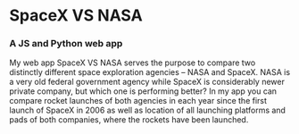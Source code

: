 # SpaceX VS NASA
### A JS and Python web app
My web app SpaceX VS NASA serves the purpose to compare two distinctly different space exploration agencies – NASA and SpaceX. 
NASA is a very old federal government agency while SpaceX is considerably newer private company, but which one is performing better? 
In my app you can compare rocket launches of both agencies in each year since the first launch of SpaceX in 2006 as well as location of all launching platforms and pads of both companies, where the rockets have been launched.
